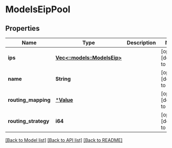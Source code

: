 # ModelsEipPool

## Properties
Name | Type | Description | Notes
------------ | ------------- | ------------- | -------------
**ips** | [**Vec<::models::ModelsEip>**](models.EIP.md) |  | [optional] [default to null]
**name** | **String** |  | [optional] [default to null]
**routing_mapping** | [***Value**](Value.md) |  | [optional] [default to null]
**routing_strategy** | **i64** |  | [optional] [default to null]

[[Back to Model list]](../README.md#documentation-for-models) [[Back to API list]](../README.md#documentation-for-api-endpoints) [[Back to README]](../README.md)


